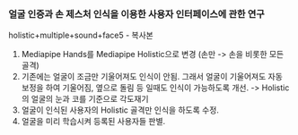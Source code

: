 ### 얼굴 인증과 손 제스처 인식을 이용한 사용자 인터페이스에 관한 연구
holistic+multiple+sound+face5 - 복사본

1. Mediapipe Hands를 Mediapipe Holistic으로 변경 (손만 -> 손을 비롯한 모든 골격)
2. 기존에는 얼굴이 조금만 기울어져도 인식이 안됨. 그래서 얼굴이 기울어져도 자동 보정을 하여 기울어짐, 옆으로 돌림 등 일때도 인식이 가능하도록 개선.
   -> Holistic의 얼굴의 눈과 코를 기준으로 각도재기
3. 얼굴이 인식된 사용자의 Holistic 골격만 인식을 하도록 수정.
4. 얼굴을 미리 학습시켜 등록된 사용자들 판별.
